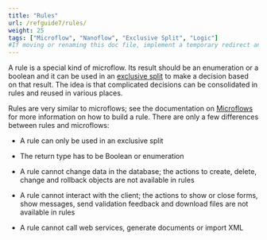 ```yaml
---
title: "Rules"
url: /refguide7/rules/
weight: 25
tags: ["Microflow", "Nanoflow", "Exclusive Split", "Logic"]
#If moving or renaming this doc file, implement a temporary redirect and let the respective team know they should update the URL in the product. See Mapping to Products for more details.
---
```


A rule is a special kind of microflow. Its result should be an enumeration or a boolean and it can be used in an [exclusive split](/refguide7/exclusive-split/) to make a decision based on that result. The idea is that complicated decisions can be consolidated in rules and reused in various places.

Rules are very similar to microflows; see the documentation on [Microflows](/refguide7/microflows/) for more information on how to build a rule. There are only a few differences between rules and microflows:

* A rule can only be used in an exclusive split

* The return type has to be Boolean or enumeration

* A rule cannot change data in the database; the actions to create, delete, change and rollback objects are not available in rules

* A rule cannot interact with the client; the actions to show or close forms, show messages, send validation feedback and download files are not available in rules

* A rule cannot call web services, generate documents or import XML
